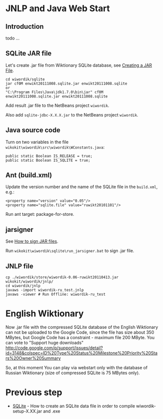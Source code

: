 # JNLP and Java Web Start #
## Introduction ##
todo ...

## SQLite JAR file ##

Let's create .jar file from Wiktionary SQLite database, see [Creating a JAR File](http://www.lkn.ei.tum.de/arbeiten/faq/man/JAVA-tutorial/jar/basics/build.html).

```
cd wiwordik/sqlite
jar cf0M enwikt20111008.sqlite.jar enwikt20111008.sqlite
or
"C:\Program Files\Java\jdk1.7.0\bin\jar" cf0M enwikt20111008.sqlite.jar enwikt20111008.sqlite
```

Add result .jar file to the NetBeans project `wiwordik`.

Also add `sqlite-jdbc-X.X.X.jar` to the NetBeans project `wiwordik`.

## Java source code ##

Turn on two variables in the file `wikokit\wiwordik\src\wiwordik\WConstants.java`:
```
public static Boolean IS_RELEASE = true;
public static Boolean IS_SQLITE = true;
```

## Ant (build.xml) ##

Update the version number and the name of the SQLite file in the `build.xml`, e.g.:
```
<property name="version" value="0.05"/>
<property name="sqlite.file" value="ruwikt20101101"/>
```

Run ant target: package-for-store.

## jarsigner ##

See [How to sign JAR files](http://wiki.plexinfo.net/index.php?title=How_to_sign_JAR_files).

Run `wikokit\wiwordik\sqlite\run_jarsigner.bat` to sign .jar file.


## JNLP file ##

```
cp ./wiwordik/store/wiwordik-0.06-ruwikt20110413.jar wikokit/wiwordik/jnlp/
cd wiwordik/jnlp
javaws -import wiwordik-ru_test.jnlp
javaws -viewer # Run Offline: wiwordik-ru_test
```

# English Wiktionary #

Now .jar file with the compressed SQLite database of the English Wiktionary can not be uploaded to the Google Code, since the file has size about 350 MBytes, but Google Code has a constraint - maximum file 200 MByte. You can vote to "Support huge downloads" http://code.google.com/p/support/issues/detail?id=3148&colspec=ID%20Type%20Status%20Milestone%20Priority%20Stars%20Owner%20Summary

So, at this moment You can play via webstart only with the database of Russian Wiktionary (size of compressed SQLite is 75 MBytes only).

# Previous step #
  * [SQLite](SQLite.md) - How to create an SQLite data file in order to compile wiwordik-setup-X.XX.jar and .exe